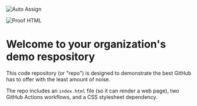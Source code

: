 ![Auto Assign](https://github.com/hc-challenge/demo-repository/actions/workflows/auto-assign.yml/badge.svg)

![Proof HTML](https://github.com/hc-challenge/demo-repository/actions/workflows/proof-html.yml/badge.svg)

# Welcome to your organization's demo respository
This code repository (or "repo") is designed to demonstrate the best GitHub has to offer with the least amount of noise.

The repo includes an `index.html` file (so it can render a web page), two GitHub Actions workflows, and a CSS stylesheet dependency.
